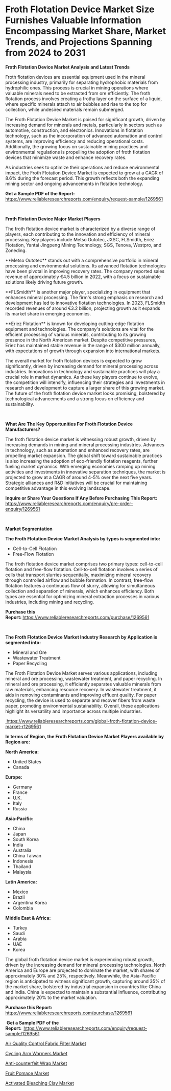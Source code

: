 <p><h1>Froth Flotation Device Market Size Furnishes Valuable Information Encompassing Market Share, Market Trends, and Projections Spanning from 2024 to 2031</h1></p><p><strong>Froth Flotation Device Market Analysis and Latest Trends</strong></p>
<p><p>Froth flotation devices are essential equipment used in the mineral processing industry, primarily for separating hydrophobic materials from hydrophilic ones. This process is crucial in mining operations where valuable minerals need to be extracted from ore efficiently. The froth flotation process involves creating a frothy layer on the surface of a liquid, where specific minerals attach to air bubbles and rise to the top for collection, while undesired materials remain submerged.</p><p>The Froth Flotation Device Market is poised for significant growth, driven by increasing demand for minerals and metals, particularly in sectors such as automotive, construction, and electronics. Innovations in flotation technology, such as the incorporation of advanced automation and control systems, are improving efficiency and reducing operational costs. Additionally, the growing focus on sustainable mining practices and environmental regulations is propelling the adoption of froth flotation devices that minimize waste and enhance recovery rates.</p><p>As industries seek to optimize their operations and reduce environmental impact, the Froth Flotation Device Market is expected to grow at a CAGR of 8.6% during the forecast period. This growth reflects both the expanding mining sector and ongoing advancements in flotation technology.</p></p>
<p><strong>Get a Sample PDF of the Report:&nbsp;</strong> <a href="https://www.reliableresearchreports.com/enquiry/request-sample/1269561?utm_campaign=12&utm_medium=2&utm_source=Github&utm_content=ia&utm_term=11122024&utm_id=froth-flotation-device">https://www.reliableresearchreports.com/enquiry/request-sample/1269561</a></p>
<p>&nbsp;</p>
<p><strong>Froth Flotation Device Major Market Players</strong></p>
<p><p>The froth flotation device market is characterized by a diverse range of players, each contributing to the innovation and efficiency of mineral processing. Key players include Metso Outotec, JXSC, FLSmidth, Eriez Flotation, Yantai Jingpeng Mining Technology, SGS, Tenova, Westpro, and Zoneding.</p><p>**Metso Outotec** stands out with a comprehensive portfolio in mineral processing and environmental solutions. Its advanced flotation technologies have been pivotal in improving recovery rates. The company reported sales revenue of approximately €4.5 billion in 2022, with a focus on sustainable solutions likely driving future growth.</p><p>**FLSmidth** is another major player, specializing in equipment that enhances mineral processing. The firm's strong emphasis on research and development has led to innovative flotation technologies. In 2023, FLSmidth recorded revenues of around €3.2 billion, projecting growth as it expands its market share in emerging economies.</p><p>**Eriez Flotation** is known for developing cutting-edge flotation equipment and technologies. The company's solutions are vital for the efficient processing of various minerals, contributing to its growing presence in the North American market. Despite competitive pressures, Eriez has maintained stable revenue in the range of $300 million annually, with expectations of growth through expansion into international markets.</p><p>The overall market for froth flotation devices is expected to grow significantly, driven by increasing demand for mineral processing across industries. Innovations in technology and sustainable practices will play a crucial role in market dynamics. As these key players continue to evolve, the competition will intensify, influencing their strategies and investments in research and development to capture a larger share of this growing market. The future of the froth flotation device market looks promising, bolstered by technological advancements and a strong focus on efficiency and sustainability.</p></p>
<p>&nbsp;</p>
<p><strong>What Are The Key Opportunities For Froth Flotation Device Manufacturers?</strong></p>
<p><p>The froth flotation device market is witnessing robust growth, driven by increasing demands in mining and mineral processing industries. Advances in technology, such as automation and enhanced recovery rates, are propelling market expansion. The global shift toward sustainable practices is also increasing the adoption of eco-friendly flotation reagents, further fueling market dynamics. With emerging economies ramping up mining activities and investments in innovative separation techniques, the market is projected to grow at a CAGR of around 4-5% over the next five years. Strategic alliances and R&D initiatives will be crucial for maintaining competitive advantage in this evolving landscape.</p></p>
<p><strong>Inquire or Share Your Questions If Any Before Purchasing This Report:</strong> <a href="https://www.reliableresearchreports.com/enquiry/pre-order-enquiry/1269561?utm_campaign=12&utm_medium=2&utm_source=Github&utm_content=ia&utm_term=11122024&utm_id=froth-flotation-device">https://www.reliableresearchreports.com/enquiry/pre-order-enquiry/1269561</a></p>
<p>&nbsp;</p>
<p><strong>Market Segmentation</strong></p>
<p><strong>The Froth Flotation Device Market Analysis by types is segmented into:</strong></p>
<p><ul><li>Cell-to-Cell Flotation</li><li>Free-Flow Flotation</li></ul></p>
<p><p>The froth flotation device market comprises two primary types: cell-to-cell flotation and free-flow flotation. Cell-to-cell flotation involves a series of cells that transport slurries sequentially, maximizing mineral recovery through controlled airflow and bubble formation. In contrast, free-flow flotation features a continuous flow of slurry, allowing for simultaneous collection and separation of minerals, which enhances efficiency. Both types are essential for optimizing mineral extraction processes in various industries, including mining and recycling.</p></p>
<p><strong>Purchase this Report:&nbsp;</strong><a href="https://www.reliableresearchreports.com/purchase/1269561?utm_campaign=12&utm_medium=2&utm_source=Github&utm_content=ia&utm_term=11122024&utm_id=froth-flotation-device">https://www.reliableresearchreports.com/purchase/1269561</a></p>
<p>&nbsp;</p>
<p><strong>The Froth Flotation Device Market Industry Research by Application is segmented into:</strong></p>
<p><ul><li>Mineral and Ore</li><li>Wastewater Treatment</li><li>Paper Recycling</li></ul></p>
<p><p>The Froth Flotation Device Market serves various applications, including mineral and ore processing, wastewater treatment, and paper recycling. In mineral and ore processing, it efficiently separates valuable minerals from raw materials, enhancing resource recovery. In wastewater treatment, it aids in removing contaminants and improving effluent quality. For paper recycling, the device is used to separate and recover fibers from waste paper, promoting environmental sustainability. Overall, these applications highlight its versatility and importance across multiple industries.</p></p>
<p><a href="https://www.reliableresearchreports.com/global-froth-flotation-device-market-r1269561?utm_campaign=12&utm_medium=2&utm_source=Github&utm_content=ia&utm_term=11122024&utm_id=froth-flotation-device">&nbsp;https://www.reliableresearchreports.com/global-froth-flotation-device-market-r1269561</a></p>
<p><strong>In terms of Region, the Froth Flotation Device Market Players available by Region are:</strong></p>
<p>
    <p> <strong> North America: </strong>
        <ul>
            <li>United States</li>
            <li>Canada</li>
        </ul>
        </p> 
    <p> <strong> Europe: </strong>
        <ul>
            <li>Germany</li>
            <li>France</li>
            <li>U.K.</li>
            <li>Italy</li>
            <li>Russia</li>
        </ul>
        </p> 
    <p> <strong> Asia-Pacific: </strong>
        <ul>
            <li>China</li>
            <li>Japan</li>
            <li>South Korea</li>
            <li>India</li>
            <li>Australia</li>
            <li>China Taiwan</li>
            <li>Indonesia</li>
            <li>Thailand</li>
            <li>Malaysia</li>
        </ul>
        </p> 
    <p> <strong> Latin America: </strong>
        <ul>
            <li>Mexico</li>
            <li>Brazil</li>
            <li>Argentina Korea</li>
            <li>Colombia</li>
        </ul>
        </p> 
    <p> <strong> Middle East & Africa: </strong>
        <ul>
            <li>Turkey</li>
            <li>Saudi</li>
            <li>Arabia</li>
            <li>UAE</li>
            <li>Korea</li>
        </ul>
    </p>
    </p>
<p><p>The global froth flotation device market is experiencing robust growth, driven by the increasing demand for mineral processing technologies. North America and Europe are projected to dominate the market, with shares of approximately 30% and 25%, respectively. Meanwhile, the Asia-Pacific region is anticipated to witness significant growth, capturing around 35% of the market share, bolstered by industrial expansion in countries like China and India. China is expected to maintain a substantial influence, contributing approximately 20% to the market valuation.</p></p>
<p><strong>Purchase this Report: </strong><a href="https://www.reliableresearchreports.com/purchase/1269561?utm_campaign=12&utm_medium=2&utm_source=Github&utm_content=ia&utm_term=11122024&utm_id=froth-flotation-device">https://www.reliableresearchreports.com/purchase/1269561</a></p>
<p>&nbsp;<strong>Get a Sample PDF of the Report:&nbsp;&nbsp;</strong><a href="https://www.reliableresearchreports.com/enquiry/request-sample/1269561?utm_campaign=12&utm_medium=2&utm_source=Github&utm_content=ia&utm_term=11122024&utm_id=froth-flotation-device">https://www.reliableresearchreports.com/enquiry/request-sample/1269561</a></p>
<p><strong></strong></p>
<p><p><a href="https://github.com/JakirUddin511/Market-Research-Report-List-1/blob/main/air-quality-control-fabric-filter-market.md?utm_campaign=12&utm_medium=2&utm_source=Github&utm_content=ia&utm_term=11122024&utm_id=froth-flotation-device">Air Quality Control Fabric Filter Market</a></p><p><a href="https://www.linkedin.com/pulse/late-mark-research-ceirf?utm_campaign=12&utm_medium=2&utm_source=Github&utm_content=ia&utm_term=11122024&utm_id=froth-flotation-device">Cycling Arm Warmers Market</a></p><p><a href="https://github.com/GenaGaines34/Market-Research-Report-List-1/blob/main/anti-counterfeit-wrap-market.md?utm_campaign=12&utm_medium=2&utm_source=Github&utm_content=ia&utm_term=11122024&utm_id=froth-flotation-device">Anti-counterfeit Wrap Market</a></p><p><a href="https://www.linkedin.com/pulse/late-mark-research-ceirf?utm_campaign=12&utm_medium=2&utm_source=Github&utm_content=ia&utm_term=11122024&utm_id=froth-flotation-device">Fruit Pomace Market</a></p><p><a href="https://www.linkedin.com/pulse/future-trends-revenue-forecast-f-market-scanr-dc1cc?utm_campaign=12&utm_medium=2&utm_source=Github&utm_content=ia&utm_term=11122024&utm_id=froth-flotation-device">Activated Bleaching Clay Market</a></p></p>